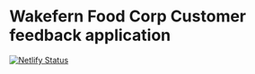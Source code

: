 # Wakefern Food Corp Customer feedback application 

[![Netlify Status](https://api.netlify.com/api/v1/badges/87058317-11cc-4413-91dc-34696ee2f5e5/deploy-status)](https://app.netlify.com/sites/hackhersproject/deploys)